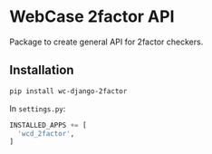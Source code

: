 # WebCase 2factor API

Package to create general API for 2factor checkers.

## Installation

```sh
pip install wc-django-2factor
```

In `settings.py`:

```python
INSTALLED_APPS += [
  'wcd_2factor',
]
```
